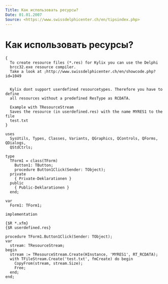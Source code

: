 ```yaml
---
Title: Как использовать ресурсы?
Date: 01.01.2007
Source: <https://www.swissdelphicenter.ch/en/tipsindex.php>
---
```



Как использовать ресурсы?
=========================

    { 
      To create resource files (*.res) for Kylix you can use the Delphi 
      brcc32.exe resource compiler. 
      Take a look at ;http://www.swissdelphicenter.ch/en/showcode.php?id=1049 
     
     
      Kylix dont support userdefined resourcetypes. Therefore you have to define 
      all resources without a predefined ResType as RCDATA. 
     
      Example with TResourceStream 
      Saves the resource (in userdefined.res) with the name MYRES1 to the file 
      test.txt 
    } 
     
    uses 
      SysUtils, Types, Classes, Variants, QGraphics, QControls, QForms, QDialogs, 
      QStdCtrls; 
     
    type 
      TForm1 = class(TForm) 
        Button1: TButton; 
        procedure Button1Click(Sender: TObject); 
      private 
        { Private-Deklarationen } 
      public 
        { Public-Deklarationen } 
      end; 
     
    var 
      Form1: TForm1; 
     
    implementation 
     
    {$R *.xfm} 
    {$R userdefined.res} 
     
    procedure TForm1.Button1Click(Sender: TObject); 
    var 
      stream: TResourceStream; 
    begin 
      stream := TResourceStream.Create(HInstance, 'MYRES1', RT_RCDATA); 
      with TFileStream.Create('test.txt', fmCreate) do begin 
        CopyFrom(stream, stream.Size); 
        Free; 
      end; 
    end; 


